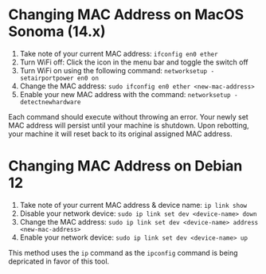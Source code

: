 # Changing MAC Address on MacOS Sonoma (14.x)

1. Take note of your current MAC address: `ifconfig en0 ether`
2. Turn WiFi off: Click the icon in the menu bar and toggle the switch off
3. Turn WiFi on using the following command: `networksetup -setairportpower en0 on`
4. Change the MAC address: `sudo ifconfig en0 ether <new-mac-address>`
5. Enable your new MAC address with the command: `networksetup -detectnewhardware`

Each command should execute without throwing an error. Your newly set MAC address will persist until your machine is shutdown. Upon rebotting, your machine it will reset back to its original assigned MAC address.

# Changing MAC Address on Debian 12

1. Take note of your current MAC address & device name: `ip link show`
2. Disable your network device: `sudo ip link set dev <device-name> down`
3. Change the MAC address: `sudo ip link set dev <device-name> address <new-mac-address>`
4. Enable your network device: `sudo ip link set dev <device-name> up`

This method uses the `ip` command as the `ipconfig` command is being depricated in favor of this tool.
